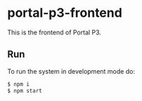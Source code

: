 # portal-p3-frontend

This is the frontend of Portal P3.

## Run

To run the system in development mode do:

```bash
$ npm i
$ npm start
```